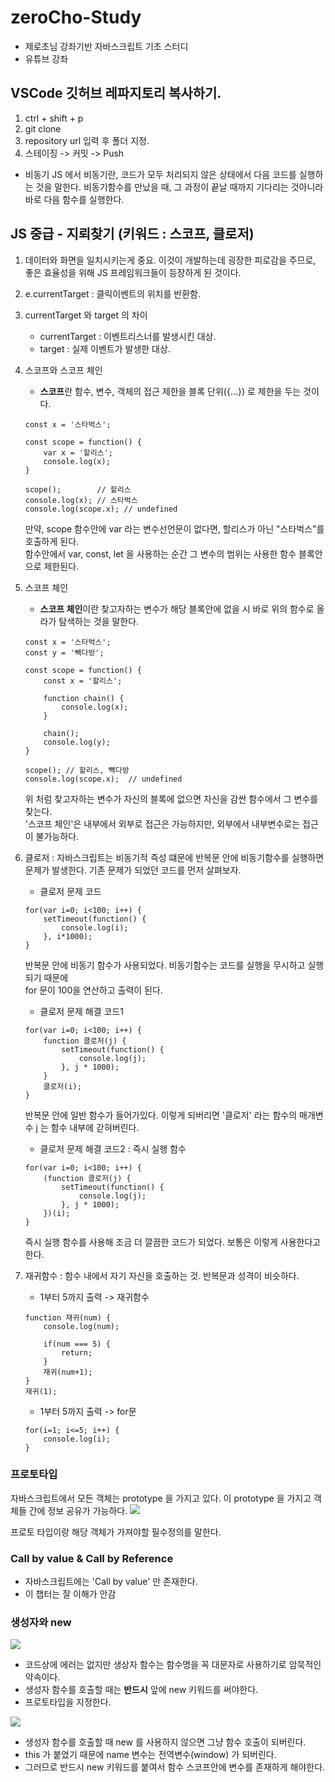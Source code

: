 # zeroCho-Study
- 제로초님 강좌기반 자바스크립트 기초 스터디
- 유튜브 강좌

## VSCode 깃허브 레파지토리 복사하기.
1. ctrl + shift + p
2. git clone
3. repository url 입력 후 폴더 지정.
4. 스테이징 -> 커밋 -> Push


- 비동기
JS 에서 비동기란, 코드가 모두 처리되지 않은 상태에서 다음 코드를 실행하는 것을 말한다.
비동기함수를 만났을 때, 그 과정이 끝날 때까지 기다리는 것아니라 바로 다음 함수를 실행한다.

## JS 중급 - 지뢰찾기 (키워드 : 스코프, 클로저)
1. 데이터와 화면을 일치시키는게 중요. 이것이 개발하는데 굉장한 피로감을 주므로, 좋은 효율성을 위해 JS 프레임워크들이 등장하게 된 것이다.
2. e.currentTarget : 클릭이벤트의 위치를 반환함.
3. currentTarget 와 target 의 차이
    - currentTarget : 이벤트리스너를 발생시킨 대상.
    - target : 실제 이벤트가 발생한 대상.

4. 스코프와 스코프 체인
    - **스코프**란 함수, 변수, 객체의 접근 제한을 블록 단위({...}) 로 제한을 두는 것이다.

    ```
    const x = '스타벅스';

    const scope = function() {
        var x = '할리스';
        console.log(x);
    }

    scope();        // 할리스
    console.log(x); // 스타벅스
    console.log(scope.x); // undefined    
    ```
    만약, scope 함수안에 var 라는 변수선언문이 없다면, 할리스가 아닌 "스타벅스"를 호출하게 된다. <br>
    함수안에서 var, const, let 을 사용하는 순간 그 변수의 범위는 사용한 함수 블록안으로 제한된다.

5. 스코프 체인
    - **스코프 체인**이란 찾고자하는 변수가 해당 블록안에 없을 시 바로 위의 함수로 올라가 탐색하는 것을 말한다.

    ```
    const x = '스타벅스';
    const y = '빽다방';

    const scope = function() {
        const x = '할리스';

        function chain() {
            console.log(x);
        }

        chain();
        console.log(y);
    }

    scope(); // 할리스, 뺵다방
    console.log(scope.x);  // undefined
    ```
    위 처럼 찾고자하는 변수가 자신의 블록에 없으면 자신을 감싼 함수에서 그 변수를 찾는다. <br>
    '스코프 체인'은 내부에서 외부로 접근은 가능하지만, 외부에서 내부변수로는 접근이 불가능하다.

6. 클로저 : 자바스크립트는 비동기적 즉성 떄문에 반복문 안에 비동기함수를 실행하면 문제가 발생한다. 기존 문제가 되었던 코드를 먼저 살펴보자.

    - 클로저 문제 코드
    ```
    for(var i=0; i<100; i++) {
        setTimeout(function() {
            console.log(i);
        }, i*1000);
    }    
    ```
    반복문 안에 비동기 함수가 사용되었다. 비동기함수는 코드를 실행을 무시하고 실행되기 때문에 <br>
    for 문이 100을 연산하고 출력이 된다.

    - 클로저 문제 해결 코드1
    ```
    for(var i=0; i<100; i++) {
        function 클로저(j) {
            setTimeout(function() {
                console.log(j);
            }, j * 1000);
        }
        클로저(i);
    }    
    ```
    반복문 안에 일반 함수가 들어가있다. 이렇게 되버리면 '클로저' 라는 함수의 매개변수 j 는 함수 내부에 갇혀버린다. <br>

    - 클로저 문제 해결 코드2 : 즉시 실행 함수
    ```
    for(var i=0; i<100; i++) {
        (function 클로저(j) {
            setTimeout(function() {
                console.log(j);
            }, j * 1000);
        })(i);
    }    
    ```
    즉시 실행 함수를 사용해 조금 더 깔끔한 코드가 되었다. 보통은 이렇게 사용한다고 한다.


7. 재귀함수 : 함수 내에서 자기 자신을 호출하는 것. 반복문과 성격이 비슷하다.

    - 1부터 5까지 출력 -> 재귀함수
    ```
    function 재귀(num) {
        console.log(num);

        if(num === 5) {
            return;
        }
        재귀(num+1);
    }
    재귀(1);
    ```
    
    - 1부터 5까지 출력 -> for문
    ```
    for(i=1; i<=5; i++) {
        console.log(i);
    }
    ```    

### 프로토타입
자바스크립트에서 모든 객체는 prototype 을 가지고 있다. 이 prototype 을 가지고 객체들 간에 정보 공유가 가능하다.
<img src="./screenshot/prototype.png" />

프로토 타입이랑 해당 객체가 가져야할 필수정의를 말한다.

### Call by value & Call by Reference
- 자바스크립트에는 'Call by value' 만 존재한다.
- 이 챕터는 잘 이해가 안감

### 생성자와 new
<img src="./screenshot/생성자_new.png" />

- 코드상에 에러는 없지만 생상자 함수는 함수명을 꼭 대문자로 사용하기로 암묵적인 약속이다.
- 생성자 함수를 호출할 때는 **반드시** 앞에 new 키워드를 써야한다. 
- 프로토타입을 지정한다.

<img src="./screenshot/생성자_window.png" />

- 생성자 함수를 호출할 때 new 를 사용하지 않으면 그냥 함수 호출이 되버린다.
- this 가 붙었기 때문에 name 변수는 전역변수(window) 가 되버린다.
- 그러므로 반드시 new 키워드를 붙여서 함수 스코프안에 변수를 존재하게 해야한다.




